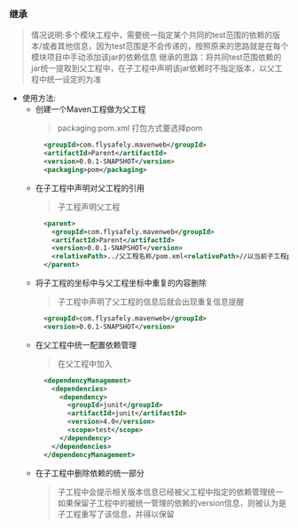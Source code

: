 ### 继承
  > 情况说明:多个模块工程中，需要统一指定某个共同的test范围的依赖的版本/或者其他信息，因为test范围是不会传递的，按照原来的思路就是在每个模块项目中手动添加该jar的依赖信息
  > 继承的思路：将共同test范围依赖的jar统一提取到父工程中，在子工程中声明该jar依赖时不指定版本，以父工程中统一设定的为准
  
  + 使用方法:
    + 创建一个Maven工程做为父工程
      > packaging:pom.xml 打包方式要选择pom
        ```xml
          <groupId>com.flysafely.mavenweb</groupId>
          <artifactId>Parent</artifactId>
          <version>0.0.1-SNAPSHOT</version>
          <packaging>pom</packaging>
        ```
    + 在子工程中声明对父工程的引用
      > 子工程声明父工程
        ```xml  
          <parent>
            <groupId>com.flysafely.mavenweb</groupId>
            <artifactId>Parent</artifactId>
            <version>0.0.1-SNAPSHOT</version>
            <relativePath>../父工程名称/pom.xml<relativePath>//以当前子工程pom.xml文件路径为基准的父工程的pom.xml文件的相对路径
          </parent>
        ```
    + 将子工程的坐标中与父工程坐标中重复的内容删除
      > 子工程中声明了父工程的信息后就会出现重复信息提醒
        ```xml
          <groupId>com.flysafely.mavenweb</groupId>
          <version>0.0.1-SNAPSHOT</version>
        ```
    + 在父工程中统一配置依赖管理
      > 在父工程中加入<dependencyManagement>
        ```xml
          <dependencyManagement>
            <dependencies>
              <dependency>
                <groupId>junit</groupId>
                <artifactId>junit</artifactId>
                <version>4.0</version>
                <scope>test</scope>
              </dependency>
            </dependencies>
          </dependencyManagement>
        ```
    + 在子工程中删除依赖的统一部分
      > 子工程中会提示相关版本信息已经被父工程中指定的依赖管理统一<br>
        如果保留子工程中的被统一管理的依赖的version信息，则被认为是子工程重写了该信息，并得以保留
